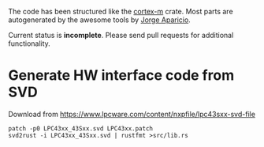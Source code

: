 The code has been structured like
the [cortex-m](https://github.com/japaric/cortex-m) crate. Most parts
are autogenerated by the awesome tools
by [Jorge Aparicio](https://github.com/japaric).

Current status is **incomplete**. Please send pull requests for
additional functionality.


# Generate HW interface code from SVD

Download from https://www.lpcware.com/content/nxpfile/lpc43sxx-svd-file

```
patch -p0 LPC43xx_43Sxx.svd LPC43xx.patch
svd2rust -i LPC43xx_43Sxx.svd | rustfmt >src/lib.rs
```
